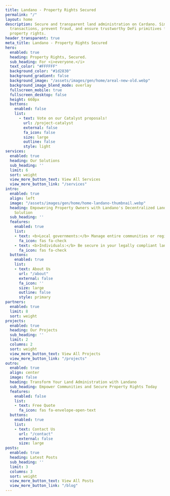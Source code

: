 ```yaml
---
title: Landano - Property Rights Secured
permalink: "/"
layout: home
description: Secure and transparent land administration on Cardano. Simplify property
  transactions, prevent fraud, and ensure trustworthy DeFi primitives for everyone's
  property rights.
header_transparent: true
meta_title: Landano - Property Rights Secured
hero:
  enabled: true
  heading: Property Rights, Secured.
  sub_heading: For <i>everyone.</i>
  text_color: "#FFFFFF"
  background_color: "#1d2830"
  background_gradient: false
  background_image: "/assets/images/gen/home/areal-new-old.webp"
  background_image_blend_mode: overlay
  fullscreen_mobile: true
  fullscreen_desktop: false
  height: 660px
  buttons:
    enabled: false
    list:
      - text: Vote on our Catalyst proposals!
        url: /project-catalyst
        external: false
        fa_icon: false
        size: large
        outline: false
        style: light
services:
  enabled: true
  heading: Our Solutions
  sub_heading: ''
  limit: 6
  sort: weight
  view_more_button_text: View All Services
  view_more_button_link: "/services"
intro:
  enabled: true
  align: left
  image: "/assets/images/gen/home/home-landano-thumbnail.webp"
  heading: Empowering Property Owners with Landano's Decentralized Land Management
    Solution
  sub_heading: ''
  features:
    enabled: true
    list:
    - text: <b>Local governments:</b> Manage entire communities or regions with the administrator dashboard. Increase transparency and trust by collecting taxes and fees, control ownership and use of individual plots, and see data for the entire community.
      fa_icon: fas fa-check
    - text: <b>Individuals:</b> Be secure in your legally compliant land rights documentation! Generate documents as desired and use them as needed; also, see data for the entire community.
      fa_icon: fas fa-check
  buttons:
    enabled: true
    list:
    - text: About Us
      url: "/about"
      external: false
      fa_icon: ''
      size: large
      outline: false
      style: primary
partners:
  enabled: true
  limit: 8
  sort: weight
projects:
  enabled: true
  heading: Our Projects
  sub_heading: ''
  limit: 2
  columns: 2
  sort: weight
  view_more_button_text: View All Projects
  view_more_button_link: "/projects"
outro:
  enabled: true
  align: center
  image: false
  heading: Transform Your Land Administration with Landano
  sub_heading: Empower Communities and Secure Property Rights Today
  features:
    enabled: false
    list:
    - text: Free Quote
      fa_icon: fas fa-envelope-open-text
  buttons:
    enabled: true
    list:
    - text: Contact Us
      url: "/contact"
      external: false
      size: large
posts:
  enabled: true
  heading: Latest Posts
  sub_heading: ''
  limit: 3
  columns: 3
  sort: weight
  view_more_button_text: View All Posts
  view_more_button_link: "/blog"
---
```


